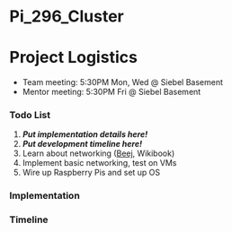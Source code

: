 # Pi_296_Cluster

# Project Logistics

- Team meeting: 5:30PM Mon, Wed @ Siebel Basement
- Mentor meeting: 5:30PM Fri @ Siebel Basement

### Todo List

1. ***Put implementation details here!***
2. ***Put development timeline here!***
3. Learn about networking ([Beej](http://beej.us/guide/bgnet/), Wikibook)
4. Implement basic networking, test on VMs
5. Wire up Raspberry Pis and set up OS

### Implementation

### Timeline
